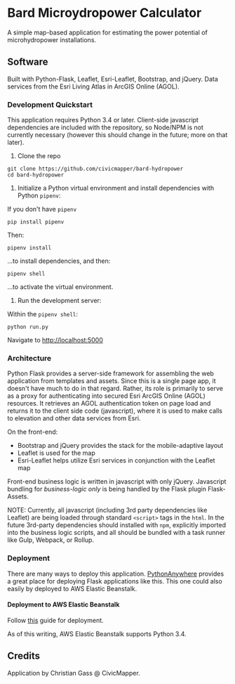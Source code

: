 # Bard Microydropower Calculator

A simple map-based application for estimating the power potential of microhydropower installations.

## Software

Built with Python-Flask, Leaflet, Esri-Leaflet, Bootstrap, and jQuery. Data services from the Esri Living Atlas in ArcGIS Online (AGOL).

### Development Quickstart

This application requires Python 3.4 or later. Client-side javascript dependencies are included with the repository, so Node/NPM is not currently necessary (however this should change in the future; more on that later).

1. Clone the repo

```shell
git clone https://github.com/civicmapper/bard-hydropower
cd bard-hydropower
```

1. Initialize a Python virtual environment and install dependencies with Python `pipenv`:

If you don't have `pipenv`

```shell
pip install pipenv
```

Then:

```shell
pipenv install
```

...to install dependencies, and then:

```shell
pipenv shell
```

...to activate the virtual environment.

1. Run the development server:

Within the `pipenv shell`:

```shell
python run.py
```

Navigate to [http://localhost:5000](http://localhost:5000)

### Architecture

Python Flask provides a server-side framework for assembling the web application from templates and assets. Since this is a single page app, it doesn't have much to do in that regard. Rather, its role is primarily to serve as a proxy for authenticating into secured Esri ArcGIS Online (AGOL) resources. It retrieves an AGOL authentication token on page load and returns it to the client side code (javascript), where it is used to make calls to elevation and other data services from Esri.

On the front-end:

* Bootstrap and jQuery provides the stack for the mobile-adaptive layout
* Leaflet is used for the map
* Esri-Leaflet helps utilize Esri services in conjunction with the Leaflet map

Front-end business logic is written in javascript with only jQuery. Javascript bundling for *business-logic only* is being handled by the Flask plugin Flask-Assets.

NOTE: Currently, all javascript (including 3rd party dependencies like Leaflet) are being loaded through standard `<script>` tags in the `html`. In the future 3rd-party dependencies should installed with `npm`, explicitly imported into the business logic scripts, and all should be bundled with a task runner like Gulp, Webpack, or Rollup.

### Deployment

There are many ways to deploy this application. [PythonAnywhere](https://www.pythonanywhere.com/) provides a great place for deploying Flask applications like this. This one could also easily by deployed to AWS Elastic Beanstalk.

#### Deployment to AWS Elastic Beanstalk

Follow [this](https://docs.aws.amazon.com/elasticbeanstalk/latest/dg/create-deploy-python-flask.html) guide for deployment.

As of this writing, AWS Elastic Beanstalk supports Python 3.4.

## Credits

Application by Christian Gass @ CivicMapper.
